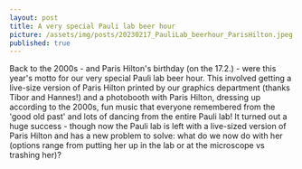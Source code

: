 ```yaml
---
layout: post
title: A very special Pauli lab beer hour 
picture: /assets/img/posts/20230217_PauliLab_beerhour_ParisHilton.jpeg
published: true
---
```

Back to the 2000s - and Paris Hilton's birthday (on the 17.2.) - were this year's motto for our very special Pauli lab beer hour.
This involved getting a live-size version of Paris Hilton printed by our graphics department (thanks Tibor and Hannes!) and a photobooth with Paris Hilton, dressing up according to the 2000s, fun music that everyone remembered from the 'good old past' and lots of dancing from the entire Pauli lab!
It turned out a huge success - though now the Pauli lab is left with a live-sized version of Paris Hilton and has a new problem to solve: what do we now do with her (options range from putting her up in the lab or at the microscope vs trashing her)?
